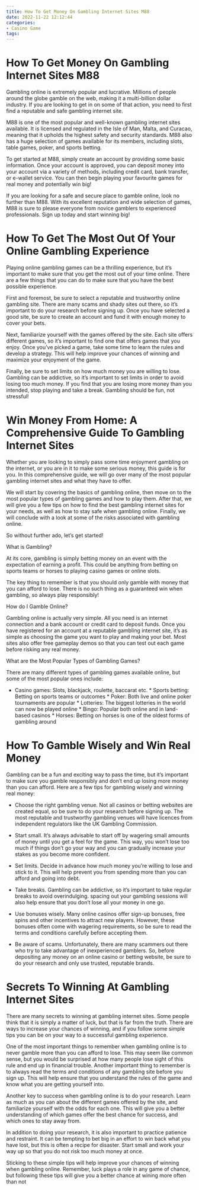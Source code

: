 ```yaml
---
title: How To Get Money On Gambling Internet Sites M88
date: 2022-11-22 12:12:44
categories:
- Casino Game
tags:
---
```



#  How To Get Money On Gambling Internet Sites M88

Gambling online is extremely popular and lucrative. Millions of people around the globe gamble on the web, making it a multi-billion dollar industry. If you are looking to get in on some of that action, you need to first find a reputable and safe gambling internet site.

M88 is one of the most popular and well-known gambling internet sites available. It is licensed and regulated in the Isle of Man, Malta, and Curacao, meaning that it upholds the highest safety and security standards. M88 also has a huge selection of games available for its members, including slots, table games, poker, and sports betting.

To get started at M88, simply create an account by providing some basic information. Once your account is approved, you can deposit money into your account via a variety of methods, including credit card, bank transfer, or e-wallet service. You can then begin playing your favourite games for real money and potentially win big!

If you are looking for a safe and secure place to gamble online, look no further than M88. With its excellent reputation and wide selection of games, M88 is sure to please everyone from novice gamblers to experienced professionals. Sign up today and start winning big!

#  How To Get The Most Out Of Your Online Gambling Experience

Playing online gambling games can be a thrilling experience, but it’s important to make sure that you get the most out of your time online. There are a few things that you can do to make sure that you have the best possible experience.

First and foremost, be sure to select a reputable and trustworthy online gambling site. There are many scams and shady sites out there, so it’s important to do your research before signing up. Once you have selected a good site, be sure to create an account and fund it with enough money to cover your bets.

Next, familiarize yourself with the games offered by the site. Each site offers different games, so it’s important to find one that offers games that you enjoy. Once you’ve picked a game, take some time to learn the rules and develop a strategy. This will help improve your chances of winning and maximize your enjoyment of the game.

Finally, be sure to set limits on how much money you are willing to lose. Gambling can be addictive, so it’s important to set limits in order to avoid losing too much money. If you find that you are losing more money than you intended, stop playing and take a break. Gambling should be fun, not stressful!

#  Win Money From Home: A Comprehensive Guide To Gambling Internet Sites

Whether you are looking to simply pass some time enjoyment gambling on the internet, or you are in it to make some serious money, this guide is for you. In this comprehensive guide, we will go over many of the most popular gambling internet sites and what they have to offer.

We will start by covering the basics of gambling online, then move on to the most popular types of gambling games and how to play them. After that, we will give you a few tips on how to find the best gambling internet sites for your needs, as well as how to stay safe when gambling online. Finally, we will conclude with a look at some of the risks associated with gambling online.

So without further ado, let’s get started!

What is Gambling?

At its core, gambling is simply betting money on an event with the expectation of earning a profit. This could be anything from betting on sports teams or horses to playing casino games or online slots.

The key thing to remember is that you should only gamble with money that you can afford to lose. There is no such thing as a guaranteed win when gambling, so always play responsibly!

How do I Gamble Online?

Gambling online is actually very simple. All you need is an internet connection and a bank account or credit card to deposit funds. Once you have registered for an account at a reputable gambling internet site, it’s as simple as choosing the game you want to play and making your bet.
  Most sites also offer free gameplay demos so that you can test out each game before risking any real money.

What are the Most Popular Types of Gambling Games?

There are many different types of gambling games available online, but some of the most popular ones include: 

  * Casino games: Slots, blackjack, roulette, baccarat etc. * Sports betting: Betting on sports teams or outcomes  * Poker: Both live and online poker tournaments are popular  * Lotteries: The biggest lotteries in the world can now be played online  * Bingo: Popular both online and in land-based casinos  * Horses: Betting on horses is one of the oldest forms of gambling around

#  How To Gamble Wisely and Win Real Money

Gambling can be a fun and exciting way to pass the time, but it’s important to make sure you gamble responsibly and don’t end up losing more money than you can afford. Here are a few tips for gambling wisely and winning real money:

* Choose the right gambling venue. Not all casinos or betting websites are created equal, so be sure to do your research before signing up. The most reputable and trustworthy gambling venues will have licences from independent regulators like the UK Gambling Commission.

* Start small. It’s always advisable to start off by wagering small amounts of money until you get a feel for the game. This way, you won’t lose too much if things don’t go your way and you can gradually increase your stakes as you become more confident.

* Set limits. Decide in advance how much money you’re willing to lose and stick to it. This will help prevent you from spending more than you can afford and going into debt.

* Take breaks. Gambling can be addictive, so it’s important to take regular breaks to avoid overindulging. spacing out your gambling sessions will also help ensure that you don’t lose all your money in one go.

* Use bonuses wisely. Many online casinos offer sign-up bonuses, free spins and other incentives to attract new players. However, these bonuses often come with wagering requirements, so be sure to read the terms and conditions carefully before accepting them.

* Be aware of scams. Unfortunately, there are many scammers out there who try to take advantage of inexperienced gamblers. So, before depositing any money on an online casino or betting website, be sure to do your research and only use trusted, reputable brands.

#  Secrets To Winning At Gambling Internet Sites

There are many secrets to winning at gambling internet sites. Some people think that it is simply a matter of luck, but that is far from the truth. There are ways to increase your chances of winning, and if you follow some simple tips you can be on your way to a successful gambling experience.

One of the most important things to remember when gambling online is to never gamble more than you can afford to lose. This may seem like common sense, but you would be surprised at how many people lose sight of this rule and end up in financial trouble. Another important thing to remember is to always read the terms and conditions of any gambling site before you sign up. This will help ensure that you understand the rules of the game and know what you are getting yourself into.

Another key to success when gambling online is to do your research. Learn as much as you can about the different games offered by the site, and familiarize yourself with the odds for each one. This will give you a better understanding of which games offer the best chance for success, and which ones to stay away from.

In addition to doing your research, it is also important to practice patience and restraint. It can be tempting to bet big in an effort to win back what you have lost, but this is often a recipe for disaster. Start small and work your way up so that you do not risk too much money at once.

Sticking to these simple tips will help improve your chances of winning when gambling online. Remember, luck plays a role in any game of chance, but following these tips will give you a better chance at wining more often than not
